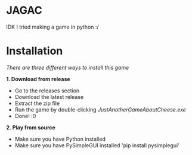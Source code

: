 # JAGAC
 IDK I tried making a game in python :/

# Installation
*There are three different ways to install this game*

**1. Download from release**
- Go to the releases section
- Download the latest release
- Extract the zip file
- Run the game by double-clicking *JustAnotherGameAboutCheese.exe*
- Done! :0

**2. Play from source**
- Make sure you have Python installed
- Make sure you have PySimpleGUI installed 'pip install pysimplegui'